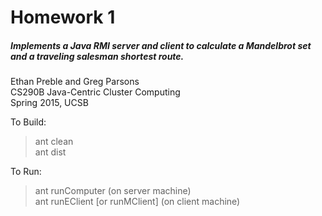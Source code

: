 # Homework 1  
##### Implements a Java RMI server and client to calculate a Mandelbrot set and a traveling salesman shortest route.  
  
Ethan Preble and Greg Parsons  
CS290B Java-Centric Cluster Computing  
Spring 2015, UCSB  
  
  
To Build:  
  
> ant clean  
> ant dist  
  
To Run:  
> ant runComputer  (on server machine)  
> ant runEClient [or runMClient] (on client machine)  

